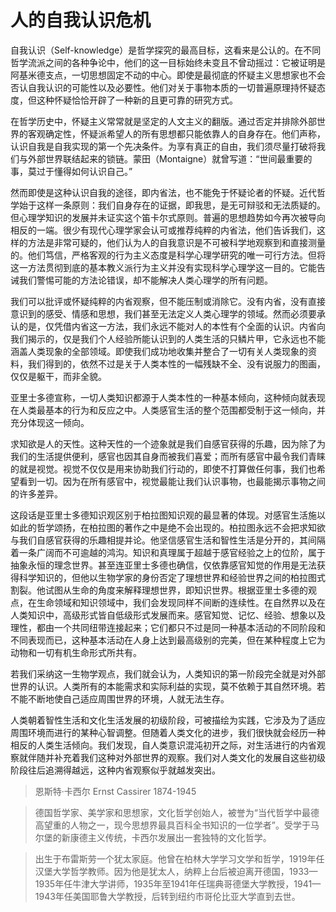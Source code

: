

# 人的自我认识危机


自我认识（Self-knowledge）是哲学探究的最高目标，这看来是公认的。在不同哲学流派之间的各种争论中，他们的这一目标始终未变且不曾动摇过：它被证明是阿基米德支点，一切思想固定不动的中心。即使是最彻底的怀疑主义思想家也不会否认自我认识的可能性以及必要性。他们对关于事物本质的一切普遍原理持怀疑态度，但这种怀疑恰恰开辟了一种新的且更可靠的研究方式。

在哲学历史中，怀疑主义常常就是坚定的人文主义的翻版。通过否定并排除外部世界的客观确定性，怀疑派希望人的所有思想都只能依靠人的自身存在。他们声称，认识自我是自我实现的第一个先决条件。为享有真正的自由，我们须尽量打破将我们与外部世界联结起来的锁链。蒙田（Montaigne）就曾写道：“世间最重要的事，莫过于懂得如何认识自己。”

然而即使是这种认识自我的途径，即内省法，也不能免于怀疑论者的怀疑。近代哲学始于这样一条原则：我们自身存在的证据，即我思，是无可辩驳和无法质疑的。但心理学知识的发展并未证实这个笛卡尔式原则。普遍的思想趋势如今再次被导向相反的一端。很少有现代心理学家会认可或推荐纯粹的内省法，他们告诉我们，这样的方法是非常可疑的，他们认为人的自我意识是不可被科学地观察到和直接测量的。他们笃信，严格客观的行为主义态度是科学心理学研究的唯一可行方法。但将这一方法贯彻到底的基本教义派行为主义并没有实现科学心理学这一目的。它能告诫我们警惕可能的方法论错误，却不能解决人类心理学的所有问题。

我们可以批评或怀疑纯粹的内省观察，但不能压制或消除它。没有内省，没有直接意识到的感受、情感和思想，我们甚至无法定义人类心理学的领域。然而必须要承认的是，仅凭借内省这一方法，我们永远不能对人的本性有个全面的认识。内省向我们揭示的，仅是我们个人经验所能认识到的人类生活的只鳞片甲，它永远也不能涵盖人类现象的全部领域。即使我们成功地收集并整合了一切有关人类现象的资料，我们得到的，依然不过是关于人类本性的一幅残缺不全、没有说服力的图画，仅仅是躯干，而非全貌。

亚里士多德宣称，一切人类知识都源于人类本性的一种基本倾向，这种倾向就表现在人类最基本的行为和反应之中。人类感官生活的整个范围都受制于这一倾向，并充分体现这一倾向。

求知欲是人的天性。这种天性的一个迹象就是我们自感官获得的乐趣，因为除了为我们的生活提供便利，感官也因其自身而被我们喜爱；而所有感官中最令我们青睐的就是视觉。视觉不仅仅是用来协助我们行动的，即使不打算做任何事，我们也希望看到一切。因为在所有感官中，视觉最能让我们认识事物，也最能揭示事物之间的许多差异。

这段话是亚里士多德知识观区别于柏拉图知识观的最显著的体现。对感官生活施以如此的哲学颂扬，在柏拉图的著作之中是绝不会出现的。柏拉图永远不会把求知欲与我们自感官获得的乐趣相提并论。他坚信感官生活和智性生活是分开的，其间隔着一条广阔而不可逾越的鸿沟。知识和真理属于超越于感官经验之上的位阶，属于抽象永恒的理念世界。甚至连亚里士多德也确信，仅依靠感官知觉的作用是无法获得科学知识的，但他以生物学家的身份否定了理想世界和经验世界之间的柏拉图式割裂。他试图从生命的角度来解释理想世界，即知识世界。根据亚里士多德的观点，在生命领域和知识领域中，我们会发现同样不间断的连续性。在自然界以及在人类知识中，高级形式皆自低级形式发展而来。感官知觉、记忆、经验、想象以及理性，都由一个共同纽带连接起来；它们都只不过是同一种基本活动的不同阶段和不同表现而已，这种基本活动在人身上达到最高级别的完美，但在某种程度上它为动物和一切有机生命形式所共有。

若我们采纳这一生物学观点，我们就会认为，人类知识的第一阶段完全就是对外部世界的认识。人类所有的本能需求和实际利益的实现，莫不依赖于其自然环境。若不能不断地使自己适应周围世界的环境，人就无法生存。

人类朝着智性生活和文化生活发展的初级阶段，可被描绘为实践，它涉及为了适应周围环境而进行的某种心智调整。但随着人类文化的进步，我们很快就会经历一种相反的人类生活倾向。我们发现，自人类意识混沌初开之际，对生活进行的内省观察就伴随并补充着我们这种对外部世界的观察。我们对人类文化的发展自这些初级阶段往后追溯得越远，这种内省观察似乎就越发突出。


> 恩斯特·卡西尔
> Ernst Cassirer 1874-1945

> 德国哲学家、美学家和思想家，文化哲学创始人，被誉为“当代哲学中最德高望重的人物之一，现今思想界最具百科全书知识的一位学者”。受学于马尔堡的新康德主义传统，卡西尔发展出一套独特的文化哲学。

> 出生于布雷斯劳一个犹太家庭。他曾在柏林大学学习文学和哲学，1919年任汉堡大学哲学教师。因为他是犹太人，纳粹上台后被迫离开德国，1933—1935年任牛津大学讲师，1935年至1941年任瑞典哥德堡大学教授，1941—1943年任美国耶鲁大学教授，后转到纽约市哥伦比亚大学直到去世。

